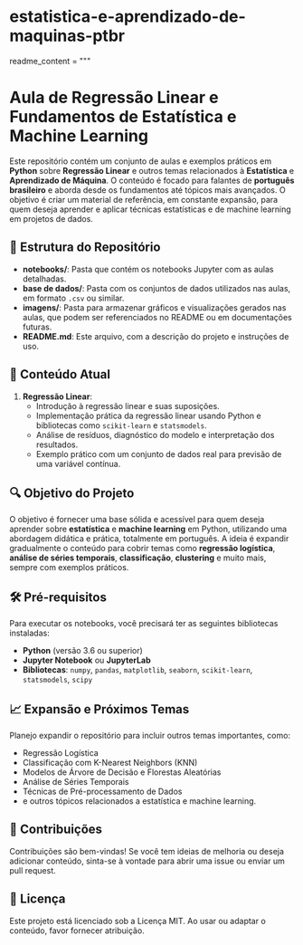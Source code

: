 # estatistica-e-aprendizado-de-maquinas-ptbr

readme_content = """
# Aula de Regressão Linear e Fundamentos de Estatística e Machine Learning

Este repositório contém um conjunto de aulas e exemplos práticos em **Python** sobre **Regressão Linear** e outros temas relacionados à **Estatística** e **Aprendizado de Máquina**. O conteúdo é focado para falantes de **português brasileiro** e aborda desde os fundamentos até tópicos mais avançados. O objetivo é criar um material de referência, em constante expansão, para quem deseja aprender e aplicar técnicas estatísticas e de machine learning em projetos de dados.

## 📑 Estrutura do Repositório

- **notebooks/**: Pasta que contém os notebooks Jupyter com as aulas detalhadas.
- **base de dados/**: Pasta com os conjuntos de dados utilizados nas aulas, em formato `.csv` ou similar.
- **imagens/**: Pasta para armazenar gráficos e visualizações gerados nas aulas, que podem ser referenciados no README ou em documentações futuras.
- **README.md**: Este arquivo, com a descrição do projeto e instruções de uso.

## 📘 Conteúdo Atual

1. **Regressão Linear**:
   - Introdução à regressão linear e suas suposições.
   - Implementação prática da regressão linear usando Python e bibliotecas como `scikit-learn` e `statsmodels`.
   - Análise de resíduos, diagnóstico do modelo e interpretação dos resultados.
   - Exemplo prático com um conjunto de dados real para previsão de uma variável contínua.

## 🔍 Objetivo do Projeto
O objetivo é fornecer uma base sólida e acessível para quem deseja aprender sobre **estatística** e **machine learning** em Python, utilizando uma abordagem didática e prática, totalmente em português. A ideia é expandir gradualmente o conteúdo para cobrir temas como **regressão logística**, **análise de séries temporais**, **classificação**, **clustering** e muito mais, sempre com exemplos práticos.

## 🛠️ Pré-requisitos
Para executar os notebooks, você precisará ter as seguintes bibliotecas instaladas:

- **Python** (versão 3.6 ou superior)
- **Jupyter Notebook** ou **JupyterLab**
- **Bibliotecas**: `numpy`, `pandas`, `matplotlib`, `seaborn`, `scikit-learn`, `statsmodels`, `scipy`


## 📈 Expansão e Próximos Temas
Planejo expandir o repositório para incluir outros temas importantes, como:

- Regressão Logística
- Classificação com K-Nearest Neighbors (KNN)
- Modelos de Árvore de Decisão e Florestas Aleatórias
- Análise de Séries Temporais
- Técnicas de Pré-processamento de Dados
- e outros tópicos relacionados a estatística e machine learning.

## 📝 Contribuições
Contribuições são bem-vindas! Se você tem ideias de melhoria ou deseja adicionar conteúdo, sinta-se à vontade para abrir uma issue ou enviar um pull request.

## 📜 Licença
Este projeto está licenciado sob a Licença MIT. Ao usar ou adaptar o conteúdo, favor fornecer atribuição.
